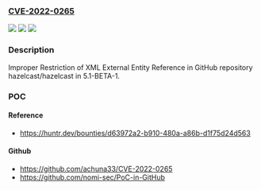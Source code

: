 ### [CVE-2022-0265](https://cve.mitre.org/cgi-bin/cvename.cgi?name=CVE-2022-0265)
![](https://img.shields.io/static/v1?label=Product&message=hazelcast%2Fhazelcast&color=blue)
![](https://img.shields.io/static/v1?label=Version&message=%3C%3D%205.1-BETA-1%20&color=brighgreen)
![](https://img.shields.io/static/v1?label=Vulnerability&message=CWE-611%20Improper%20Restriction%20of%20XML%20External%20Entity%20Reference&color=brighgreen)

### Description

Improper Restriction of XML External Entity Reference in GitHub repository hazelcast/hazelcast in 5.1-BETA-1.

### POC

#### Reference
- https://huntr.dev/bounties/d63972a2-b910-480a-a86b-d1f75d24d563

#### Github
- https://github.com/achuna33/CVE-2022-0265
- https://github.com/nomi-sec/PoC-in-GitHub

